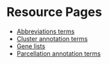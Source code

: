 # Resource Pages 

* [Abbreviations terms](abbreviation_terms/README.md)
* [Cluster annotation terms](cluster_annotations/README.md)
* [Gene lists](gene_lists/README.md)
* [Parcellation annotation terms](parcellation_annotations/README.md)
